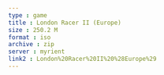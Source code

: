 ```yaml
---
type : game
title : London Racer II (Europe)
size : 250.2 M
format : iso
archive : zip
server : myrient
link2 : London%20Racer%20II%20%28Europe%29
---
```

